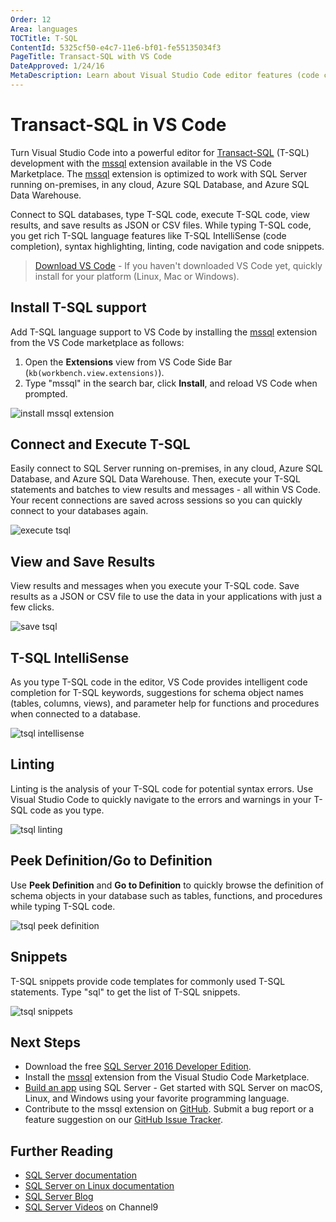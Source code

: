 ```yaml
---
Order: 12
Area: languages
TOCTitle: T-SQL
ContentId: 5325cf50-e4c7-11e6-bf01-fe55135034f3
PageTitle: Transact-SQL with VS Code
DateApproved: 1/24/16
MetaDescription: Learn about Visual Studio Code editor features (code completion, debugging, snippets, linting) for Transact-SQL.
---
```

# Transact-SQL in VS Code

Turn Visual Studio Code into a powerful editor for [Transact-SQL]  (T-SQL) development with the [mssql] extension available in the VS Code Marketplace. The [mssql] extension is optimized to work with SQL Server running on-premises, in any cloud, Azure SQL Database, and Azure SQL Data Warehouse.

Connect to SQL databases, type T-SQL code, execute T-SQL code, view results, and save results as JSON or CSV files. While typing T-SQL code, you get rich T-SQL language features like T-SQL IntelliSense (code completion), syntax highlighting, linting, code navigation and code snippets.

> [Download VS Code] - If you haven't downloaded VS Code yet, quickly install for your platform (Linux, Mac or Windows).

## Install T-SQL support

Add T-SQL language support to VS Code by installing the [mssql] extension from the VS Code marketplace as follows:

1. Open the **Extensions** view from VS Code Side Bar (`kb(workbench.view.extensions)`).
2. Type "mssql" in the search bar, click **Install**, and reload VS Code when prompted.

![install mssql extension](images/tsql/install-mssql.png)

## Connect and Execute T-SQL

Easily connect to SQL Server running on-premises, in any cloud, Azure SQL Database, and Azure SQL Data Warehouse. Then, execute your T-SQL statements and batches to view results and messages - all within VS Code. Your recent connections are saved across sessions so you can quickly connect to your databases again.

![execute tsql](images/tsql/execute.gif)

## View and Save Results

View results and messages when you execute your T-SQL code. Save results as a JSON or CSV file to use the data in your applications with just a few clicks.

![save tsql](images/tsql/save.gif)

## T-SQL IntelliSense

As you type T-SQL code in the editor, VS Code provides intelligent code completion for T-SQL keywords, suggestions for schema object names (tables, columns, views), and parameter help for functions and procedures when connected to a database.

![tsql intellisense](images/tsql/intellisense.gif)

## Linting

Linting is the analysis of your T-SQL code for potential syntax errors. Use Visual Studio Code to quickly navigate to the errors and warnings in your T-SQL code as you type.

![tsql linting](images/tsql/linting.gif)

## Peek Definition/Go to Definition

Use **Peek Definition** and **Go to Definition** to quickly browse the definition of schema objects in your database such as tables, functions, and procedures while typing T-SQL code.

![tsql peek definition](images/tsql/peekdefinition.gif)

## Snippets

T-SQL snippets provide code templates for commonly used T-SQL statements. Type "sql" to get the list of T-SQL snippets.

![tsql snippets](images/tsql/snippets.gif)

## Next Steps

* Download the free [SQL Server 2016 Developer Edition].
* Install the [mssql] extension from the Visual Studio Code Marketplace.
* [Build an app] using SQL Server - Get started with SQL Server on macOS, Linux, and Windows using your favorite programming language.
* Contribute to the mssql extension on [GitHub]. Submit a bug report or a feature suggestion on our [GitHub Issue Tracker].

## Further Reading

* [SQL Server documentation]
* [SQL Server on Linux documentation]
* [SQL Server Blog]
* [SQL Server Videos] on Channel9

[Transact-SQL]: https://msdn.microsoft.com/en-us/library/bb510741.aspx
[mssql]: https://aka.ms/mssql-marketplace
[Download VS Code]: https://code.visualstudio.com/download
[SQL Server 2016 Developer Edition]: https://www.microsoft.com/en-us/sql-server/sql-server-downloads
[Build an app]: https://aka.ms/sqldev
[SQL Server documentation]: https://msdn.microsoft.com/en-us/library/mt590198(v=sql.1).aspx
[SQL Server on Linux documentation]: https://docs.microsoft.com/en-us/sql/linux/
[SQL Server Blog]: https://blogs.technet.microsoft.com/dataplatforminsider/
[SQL Server Videos]: https://channel9.msdn.com/Tags/sql+server
[GitHub]: https://github.com/Microsoft/vscode-mssql
[GitHub Issue Tracker]: https://github.com/Microsoft/vscode-mssql/issues
